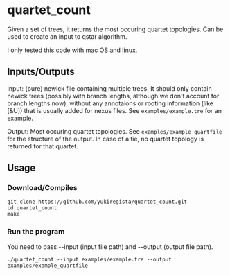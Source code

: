 # quartet_count

Given a set of trees, it returns the most occuring quartet topologies. Can be used to create an input to qstar algorithm.

I only tested this code with mac OS and linux.

## Inputs/Outputs
Input: (pure) newick file containing multiple trees. It should only contain newick trees (possibly with branch lengths, although we don't account for branch lengths now), without any annotaions or rooting information (like [\&U]) that is usually added for nexus files. See `examples/example.tre` for an example.

Output: Most occuring quartet topologies. See `examples/example_quartfile` for the structure of the output. In case of a tie, no quartet topology is returned for that quartet.


## Usage
### Download/Compiles
```
git clone https://github.com/yukiregista/quartet_count.git
cd quartet_count
make
```

### Run the program
You need to pass --input (input file path) and --output (output file path).
```
./quartet_count --input examples/example.tre --output examples/example_quartfile
```
